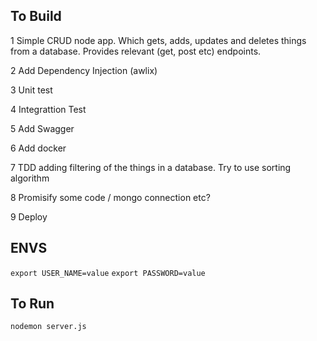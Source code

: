 ## To Build

1	Simple CRUD node app. Which gets, adds, updates and deletes things from a database. Provides relevant (get, post etc) endpoints.

2	Add Dependency Injection (awlix)

3	Unit test 

4	Integrattion Test 

5	Add Swagger 

6	Add docker 

7	TDD adding filtering of the things in a database. Try to use sorting algorithm

8	Promisify some code / mongo connection etc?

9	Deploy 
	

## ENVS

````export USER_NAME=value````
````export PASSWORD=value````

## To Run
````nodemon server.js````
